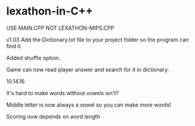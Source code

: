 # lexathon-in-C++
USE MAIN.CPP NOT LEXATHON-MIPS.CPP

v1.03
Add the Dictionary.txt file to your project folder so the program can find it.

Added shuffle option.

Game can now read player answer and search for it in dictionary.

10.14.16

It's hard to make words without vowels isn't?

Middle letter is now always a vowel so you can make more words!

Scoring now depends on word length

